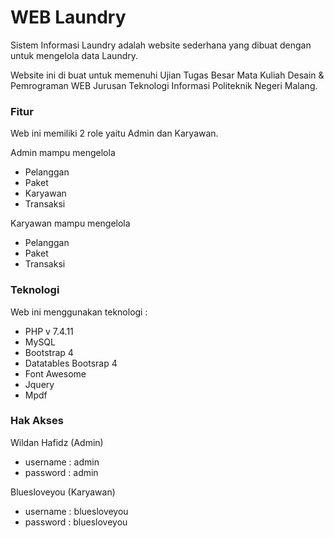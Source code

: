 # WEB Laundry

Sistem Informasi Laundry adalah website sederhana yang dibuat dengan untuk mengelola data Laundry.

Website ini di buat untuk memenuhi Ujian Tugas Besar Mata Kuliah Desain & Pemrograman WEB Jurusan Teknologi Informasi Politeknik Negeri Malang.

### Fitur

Web ini memiliki 2 role yaitu Admin dan Karyawan.

Admin mampu mengelola

- Pelanggan
- Paket
- Karyawan
- Transaksi

Karyawan mampu mengelola

- Pelanggan
- Paket
- Transaksi

### Teknologi

Web ini menggunakan teknologi :

- PHP v 7.4.11
- MySQL
- Bootstrap 4
- Datatables Bootsrap 4
- Font Awesome
- Jquery
- Mpdf

### Hak Akses

Wildan Hafidz (Admin)

- username : admin
- password : admin

Bluesloveyou (Karyawan)

- username : bluesloveyou
- password : bluesloveyou
